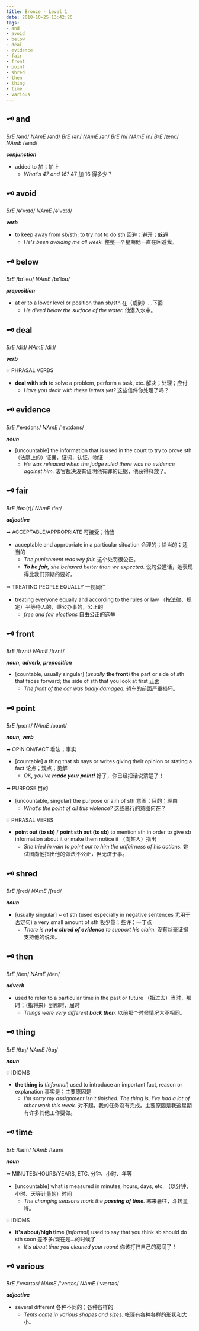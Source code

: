 ```yaml
---
title: Bronze - Level 1
date: 2018-10-25 13:42:26
tags:
- and
- avoid
- below
- deal
- evidence
- fair
- front
- point
- shred
- then
- thing
- time
- various
---
```


## 🗝 and

_BrE_ /ənd/
_NAmE_ /ənd/
_BrE_ /ən/
_NAmE_ /ən/
_BrE_ /n/
_NAmE_ /n/
_BrE_ /ænd/
_NAmE_ /ænd/

_**conjunction**_

- added to 加；加上
  - _What's 47 and 16?_
    47 加 16 得多少？

## 🗝 avoid

_BrE_ /ə'vɔɪd/
_NAmE_ /ə'vɔɪd/

_**verb**_

- to keep away from sb/sth; to try not to do sth 回避；避开；躲避
  - _He's been avoiding me all week._
    整整一个星期他一直在回避我。

## 🗝 below

_BrE_ /bɪ'ləʊ/
_NAmE_  /bɪ'loʊ/

_**preposition**_

- at or to a lower level or position than sb/sth 在（或到）...下面
  - _He dived below the surface of the water._
    他潜入水中。

## 🗝 deal

_BrE_ /diːl/
_NAmE_ /diːl/

_**verb**_

💡 PHRASAL VERBS

- **deal with sth**
  to solve a problem, perform a task, etc. 解决；处理；应付
  - _Have you dealt with these letters yet?_
    这些信件你处理了吗？

## 🗝 evidence

_BrE_ /'evɪdəns/
_NAmE_ /'evɪdəns/

_**noun**_

- [uncountable] the information that is used in the court to try to prove sth （法庭上的）证据，证词，认证，物证
  - _He was released when the judge ruled there was no evidence against him._
    法官裁决没有证明他有罪的证据，他获得释放了。

## 🗝 fair

_BrE_ /feə(r)/
_NAmE_ /fer/

_**adjective**_

➡ ACCEPTABLE/APPROPRIATE 可接受；恰当

- acceptable and appropriate in a particular situation 合理的；恰当的；适当的
  - _The punishment was vey fair._
    这个处罚很公正。
  - _**To be fair**, she behaved better than we expected._
    说句公道话，她表现得比我们预期的要好。

➡ TREATING PEOPLE EQUALLY 一视同仁

- treating everyone equally and according to the rules or law （按法律、规定）平等待人的，秉公办事的，公正的
  - _free and fair elections_
    自由公正的选举

## 🗝 front

_BrE_ /frʌnt/
_NAmE_ /frʌnt/

_**noun**, **adverb**, **preposition**_

- [countable, usually singular] \(_usually_ **the front**) the part or side of sth that faces forward; the side of sth that you look at first 正面
  - _The front of the car was badly damaged._
    轿车的前面严重损坏。

## 🗝 point

_BrE_ /pɔɪnt/
_NAmE_ /pɔɪnt/

_**noun**, **verb**_

➡ OPINION/FACT 看法；事实

- [countable] a thing that sb says or writes giving their opinion or stating a fact 论点；观点；见解
  - _OK, you've **made your point!**_
    好了，你已经把话说清楚了！

➡ PURPOSE 目的

- [uncountable, singular] the purpose or aim of sth 意图；目的；理由
  - _What's the point of all this violence?_
    这些暴行的意图何在？

💡 PHRASAL VERBS

- **point out (to sb)** / **point sth out (to sb)**
  to mention sth in order to give sb information about it or make them notice it （向某人）指出
  - _She tried in vain to point out to him the unfairness of his actions._
    她试图向他指出他的做法不公正，但无济于事。

## 🗝 shred

_BrE_ /ʃred/
_NAmE_ /ʃred/

_**noun**_

- [usually singular] ~ of sth (used especially in negative sentences 尤用于否定句) a very small amount of sth 极少量；些许；一丁点
  - _There is **not a shred of evidence** to support his claim._
    没有丝毫证据支持他的说法。

## 🗝 then

_BrE_ /ðen/
_NAmE_ /ðen/

_**adverb**_

- used to refer to a particular time in the past or future （指过去）当时，那时；（指将来）到那时，届时
  - _Things were very different **back then**._
    以前那个时候情况大不相同。

## 🗝 thing

_BrE_ /θɪŋ/
_NAmE_ /θɪŋ/

_**noun**_

💡 IDIOMS

- **the thing is**
  (_informal_) used to introduce an important fact, reason or explanation 事实是；主要原因是
  - _I'm sorry my assignment isn't finished. The thing is, I've had a lot of other work this week._
    对不起，我的任务没有完成。主要原因是我这星期有许多其他工作要做。

## 🗝 time

_BrE_ /taɪm/
_NAmE_ /taɪm/

_**noun**_

➡ MINUTES/HOURS/YEARS, ETC. 分钟、小时、年等

- [uncountable] what is measured in minutes, hours, days, etc. （以分钟、小时、天等计量的）时间
  - _The changing seasons mark the **passing of time**._
    寒来暑往，斗转星移。

💡 IDIOMS

- **it's about/high time**
  (_informal_) used to say that you think sb should do sth soon 差不多/现在是...的时候了
  - _It's about time you cleaned your room!_
    你该打扫自己的房间了！

## 🗝 various

_BrE_ /'veərɪəs/
_NAmE_ /'verɪəs/
_NAmE_ /'værɪəs/

_**adjective**_

- several different 各种不同的；各种各样的
  - _Tents come in various shapes and sizes._
  帐篷有各种各样的形状和大小。